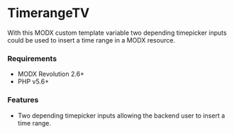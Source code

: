 # TimerangeTV

With this MODX custom template variable two depending timepicker inputs could be
used to insert a time range in a MODX resource.

### Requirements

* MODX Revolution 2.6+
* PHP v5.6+

### Features

* Two depending timepicker inputs allowing the backend user to insert a time range.
